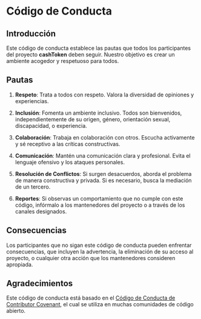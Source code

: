 # Código de Conducta


## Introducción


Este código de conducta establece las pautas que todos los participantes del proyecto **cashToken** deben seguir. Nuestro objetivo es crear un ambiente acogedor y respetuoso para todos.


## Pautas


1. **Respeto**: Trata a todos con respeto. Valora la diversidad de opiniones y experiencias.


2. **Inclusión**: Fomenta un ambiente inclusivo. Todos son bienvenidos, independientemente de su origen, género, orientación sexual, discapacidad, o experiencia.


3. **Colaboración**: Trabaja en colaboración con otros. Escucha activamente y sé receptivo a las críticas constructivas.


4. **Comunicación**: Mantén una comunicación clara y profesional. Evita el lenguaje ofensivo y los ataques personales.


5. **Resolución de Conflictos**: Si surgen desacuerdos, aborda el problema de manera constructiva y privada. Si es necesario, busca la mediación de un tercero.


6. **Reportes**: Si observas un comportamiento que no cumple con este código, infórmalo a los mantenedores del proyecto o a través de los canales designados.


## Consecuencias


Los participantes que no sigan este código de conducta pueden enfrentar consecuencias, que incluyen la advertencia, la eliminación de su acceso al proyecto, o cualquier otra acción que los mantenedores consideren apropiada.


## Agradecimientos


Este código de conducta está basado en el [Código de Conducta de Contributor Covenant](https://www.contributor-covenant.org), el cual se utiliza en muchas comunidades de código abierto.


